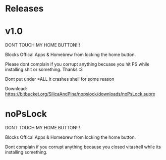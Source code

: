 # Releases

# v1.0
DONT TOUCH MY HOME BUTTON!!!

Blocks Offical Apps & Homebrew from locking the home button.

Please dont complain if you corrupt anything becuase you hit PS while installing shit or something.
Thanks :3

Dont put under *ALL it crashes shell for some reason
  
Download: https://bitbucket.org/SilicaAndPina/nopslock/downloads/noPsLock.suprx  

# noPsLock
DONT TOUCH MY HOME BUTTON!!!

Blocks Offical Apps & Homebrew from locking the home button.


Dont complain if you corrupt anything because you closed vitashell while its installing something.
